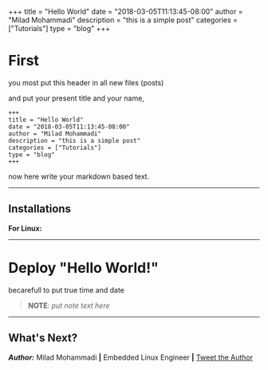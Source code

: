 +++
title = "Hello World"
date = "2018-03-05T11:13:45-08:00"
author = "Milad Mohammadi"
description = "this is a simple post"
categories = ["Tutorials"]
type = "blog"
+++


# First

you most put this header in all new files (posts)

and put your present title and your name, 

```
+++                                                                             
title = "Hello World"
date = "2018-03-05T11:13:45-08:00"
author = "Milad Mohammadi"
description = "this is a simple post"
categories = ["Tutorials"]
type = "blog"
+++
```


now here write your markdown based text.



----

## Installations



**For Linux:**



----


# Deploy "Hello World!"

becarefull to put true time and date 

>**NOTE**: _put note text here_

	
----

## What's Next?


_**Author:**_ Milad Mohammadi **|** Embedded Linux Engineer  **|**  [Tweet the Author](https://www.twitter.com/CortexM33)


